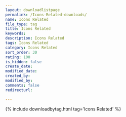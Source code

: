 ```yaml
---
layout: downloadlistpage
permalink: /Icons-Related-downloads/
name: Icons Related
file_type: tag
title: Icons Related
keywords:
description: Icons Related
tags: Icons Related
category: Icons Related
sort_order: 30
rating: 100
is_hidden: false
create_date:
modified_date:
created_by:
modified_by:
comments: false
redirecturl:

---
```

 {% include downloadbytag.html tag='Icons Related' %}
